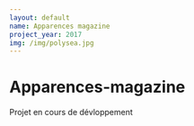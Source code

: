 ```yaml
---
layout: default
name: Apparences magazine
project_year: 2017
img: /img/polysea.jpg
---
```

<div class="project_content">
<div class="project__wrapper poly">
    <h1>Apparences-magazine</h1><p>Projet en cours de dévloppement</p>
</div>
</div>
